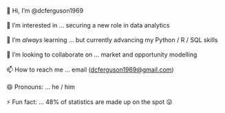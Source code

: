  👋 Hi, I’m @dcferguson1969<br><br>
 👀 I’m interested in ... securing a new role in data analytics<br><br>
 🌱 I’m *always* learning ... but currently advancing my Python / R / SQL skills<br><br>
 💞️ I’m looking to collaborate on ... market and opportunity modelling<br><br>
 📫 How to reach me ... email (dcferguson1969@gmail.com)<br><br>
 😄 Pronouns: ... he / him<br><br>
 ⚡ Fun fact: ... 48% of statistics are made up on the spot 😜<br><br>
<!---
dcferguson1969/dcferguson1969 is a ✨ special ✨ repository because its `README.md` (this file) appears on your GitHub profile.
You can click the Preview link to take a look at your changes.
--->
